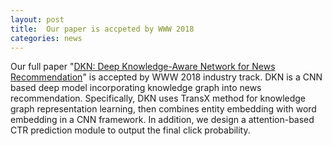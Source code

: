 ```yaml
---
layout: post
title:  Our paper is accpeted by WWW 2018
categories: news
---
```


Our full paper "[DKN: Deep Knowledge-Aware Network for News Recommendation](https://hwwang55.github.io/files/2018-WWW-DKN.pdf)" is accepted by WWW 2018 industry track.
DKN is a CNN based deep model incorporating knowledge graph into news recommendation.
Specifically, DKN uses TransX method for knowledge graph representation learning, then combines entity embedding with word embedding in a CNN framework.
In addition, we design a attention-based CTR prediction module to output the final click probability.